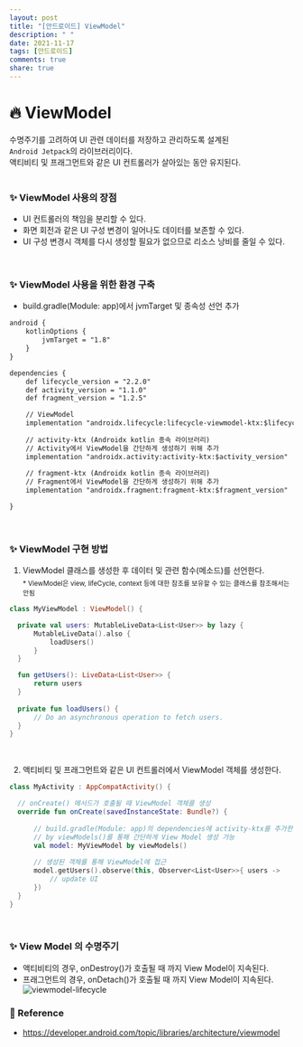 ```yaml
---
layout: post
title: "[안드로이드] ViewModel"
description: " "
date: 2021-11-17
tags: [안드로이드]
comments: true
share: true
---
```


# :fire: ViewModel
수명주기를 고려하여 UI 관련 데이터를 저장하고 관리하도록 설계된 <br>
`Android Jetpack`의 라이브러리이다.<br>
액티비티 및 프래그먼트와 같은 UI 컨트롤러가 살아있는 동안 유지된다. <br>
<br>

### :sparkles: ViewModel 사용의 장점
* UI 컨트롤러의 책임을 분리할 수 있다.
* 화면 회전과 같은 UI 구성 변경이 일어나도 데이터를 보존할 수 있다.
* UI 구성 변경시 객체를 다시 생성할 필요가 없으므로 리소스 낭비를 줄일 수 있다.
<br>

### :sparkles: ViewModel 사용을 위한 환경 구축
* build.gradle(Module: app)에서 jvmTarget 및 종속성 선언 추가
```xml
android {
    kotlinOptions {
        jvmTarget = "1.8"
    }
}

dependencies {
    def lifecycle_version = "2.2.0"
    def activity_version = "1.1.0"
    def fragment_version = "1.2.5"

    // ViewModel
    implementation "androidx.lifecycle:lifecycle-viewmodel-ktx:$lifecycle_version"
    
    // activity-ktx (Androidx kotlin 종속 라이브러리)
    // Activity에서 ViewModel을 간단하게 생성하기 위해 추가
    implementation "androidx.activity:activity-ktx:$activity_version"
    
    // fragment-ktx (Androidx kotlin 종속 라이브러리)
    // Fragment에서 ViewModel을 간단하게 생성하기 위해 추가
    implementation "androidx.fragment:fragment-ktx:$fragment_version"

}
```
<br>

### :sparkles: ViewModel 구현 방법
1. ViewModel 클래스를 생성한 후 데이터 및 관련 함수(메소드)를 선언한다. <br>
<sub>* ViewModel은 view, lifeCycle, context 등에 대한 참조를 보유할 수 있는 클래스를 참조해서는 안됨</sub>
  ```kotlin
class MyViewModel : ViewModel() {

    private val users: MutableLiveData<List<User>> by lazy {
        MutableLiveData().also {
            loadUsers()
        }
    }

    fun getUsers(): LiveData<List<User>> {
        return users
    }
    
    private fun loadUsers() {
        // Do an asynchronous operation to fetch users.
    }
}
```
<br>

2. 액티비티 및 프래그먼트와 같은 UI 컨트롤러에서 ViewModel 객체를 생성한다.
  ```kotlin
class MyActivity : AppCompatActivity() {

    // onCreate() 메서드가 호출될 때 ViewModel 객체를 생성
    override fun onCreate(savedInstanceState: Bundle?) {
    
        // build.gradle(Module: app)의 dependencies에 activity-ktx를 추가한 경우,
        // by viewModels()를 통해 간단하게 View Model 생성 가능
        val model: MyViewModel by viewModels()
        
        // 생성된 객체를 통해 ViewModel에 접근
        model.getUsers().observe(this, Observer<List<User>>{ users ->
            // update UI
        })
    }
}
```
<br>

### :sparkles: View Model 의 수명주기
* 액티비티의 경우, onDestroy()가 호출될 때 까지 View Model이 지속된다.
* 프래그먼트의 경우, onDetach()가 호출될 때 까지 View Model이 지속된다.
![viewmodel-lifecycle](https://user-images.githubusercontent.com/47806943/95162896-a14ac500-07e1-11eb-8399-37ba1c8d32d6.png)


### :memo: Reference
* https://developer.android.com/topic/libraries/architecture/viewmodel
